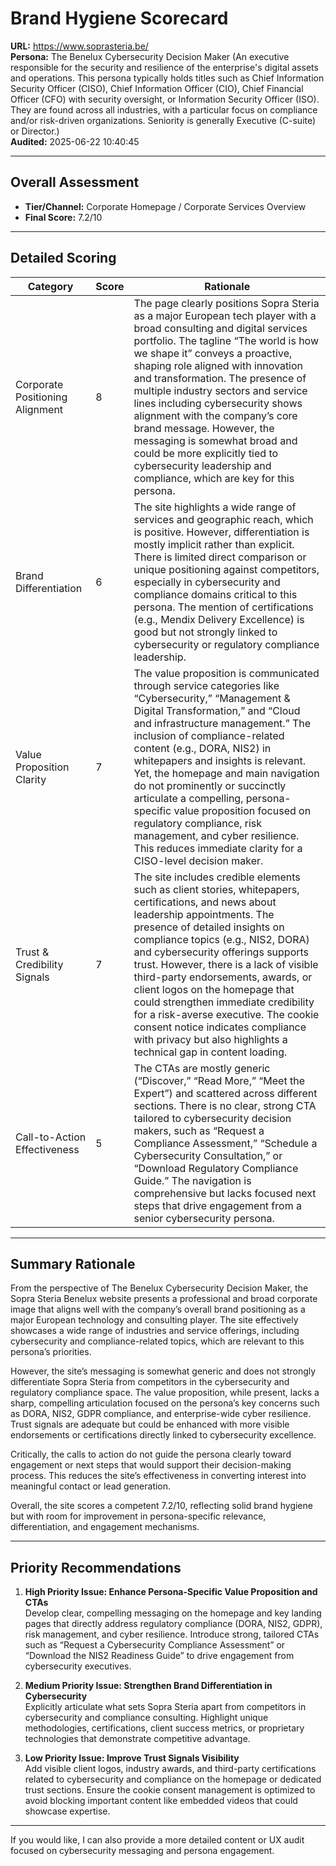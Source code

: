# Brand Hygiene Scorecard

**URL:** https://www.soprasteria.be/  
**Persona:** The Benelux Cybersecurity Decision Maker (An executive responsible for the security and resilience of the enterprise's digital assets and operations. This persona typically holds titles such as Chief Information Security Officer (CISO), Chief Information Officer (CIO), Chief Financial Officer (CFO) with security oversight, or Information Security Officer (ISO). They are found across all industries, with a particular focus on compliance and/or risk-driven organizations. Seniority is generally Executive (C-suite) or Director.)  
**Audited:** 2025-06-22 10:40:45

---

## Overall Assessment

- **Tier/Channel:** Corporate Homepage / Corporate Services Overview  
- **Final Score:** 7.2/10

---

## Detailed Scoring

| Category                     | Score | Rationale                                                                                                                             |
|------------------------------|-------|---------------------------------------------------------------------------------------------------------------------------------------|
| Corporate Positioning Alignment | 8     | The page clearly positions Sopra Steria as a major European tech player with a broad consulting and digital services portfolio. The tagline “The world is how we shape it” conveys a proactive, shaping role aligned with innovation and transformation. The presence of multiple industry sectors and service lines including cybersecurity shows alignment with the company’s core brand message. However, the messaging is somewhat broad and could be more explicitly tied to cybersecurity leadership and compliance, which are key for this persona. |
| Brand Differentiation          | 6     | The site highlights a wide range of services and geographic reach, which is positive. However, differentiation is mostly implicit rather than explicit. There is limited direct comparison or unique positioning against competitors, especially in cybersecurity and compliance domains critical to this persona. The mention of certifications (e.g., Mendix Delivery Excellence) is good but not strongly linked to cybersecurity or regulatory compliance leadership. |
| Value Proposition Clarity      | 7     | The value proposition is communicated through service categories like “Cybersecurity,” “Management & Digital Transformation,” and “Cloud and infrastructure management.” The inclusion of compliance-related content (e.g., DORA, NIS2) in whitepapers and insights is relevant. Yet, the homepage and main navigation do not prominently or succinctly articulate a compelling, persona-specific value proposition focused on regulatory compliance, risk management, and cyber resilience. This reduces immediate clarity for a CISO-level decision maker. |
| Trust & Credibility Signals    | 7     | The site includes credible elements such as client stories, whitepapers, certifications, and news about leadership appointments. The presence of detailed insights on compliance topics (e.g., NIS2, DORA) and cybersecurity offerings supports trust. However, there is a lack of visible third-party endorsements, awards, or client logos on the homepage that could strengthen immediate credibility for a risk-averse executive. The cookie consent notice indicates compliance with privacy but also highlights a technical gap in content loading. |
| Call-to-Action Effectiveness   | 5     | The CTAs are mostly generic (“Discover,” “Read More,” “Meet the Expert”) and scattered across different sections. There is no clear, strong CTA tailored to cybersecurity decision makers, such as “Request a Compliance Assessment,” “Schedule a Cybersecurity Consultation,” or “Download Regulatory Compliance Guide.” The navigation is comprehensive but lacks focused next steps that drive engagement from a senior cybersecurity persona. |

---

## Summary Rationale

From the perspective of The Benelux Cybersecurity Decision Maker, the Sopra Steria Benelux website presents a professional and broad corporate image that aligns well with the company’s overall brand positioning as a major European technology and consulting player. The site effectively showcases a wide range of industries and service offerings, including cybersecurity and compliance-related topics, which are relevant to this persona’s priorities.

However, the site’s messaging is somewhat generic and does not strongly differentiate Sopra Steria from competitors in the cybersecurity and regulatory compliance space. The value proposition, while present, lacks a sharp, compelling articulation focused on the persona’s key concerns such as DORA, NIS2, GDPR compliance, and enterprise-wide cyber resilience. Trust signals are adequate but could be enhanced with more visible endorsements or certifications directly linked to cybersecurity excellence.

Critically, the calls to action do not guide the persona clearly toward engagement or next steps that would support their decision-making process. This reduces the site’s effectiveness in converting interest into meaningful contact or lead generation.

Overall, the site scores a competent 7.2/10, reflecting solid brand hygiene but with room for improvement in persona-specific relevance, differentiation, and engagement mechanisms.

---

## Priority Recommendations

1. **High Priority Issue: Enhance Persona-Specific Value Proposition and CTAs**  
   Develop clear, compelling messaging on the homepage and key landing pages that directly address regulatory compliance (DORA, NIS2, GDPR), risk management, and cyber resilience. Introduce strong, tailored CTAs such as “Request a Cybersecurity Compliance Assessment” or “Download the NIS2 Readiness Guide” to drive engagement from cybersecurity executives.

2. **Medium Priority Issue: Strengthen Brand Differentiation in Cybersecurity**  
   Explicitly articulate what sets Sopra Steria apart from competitors in cybersecurity and compliance consulting. Highlight unique methodologies, certifications, client success metrics, or proprietary technologies that demonstrate competitive advantage.

3. **Low Priority Issue: Improve Trust Signals Visibility**  
   Add visible client logos, industry awards, and third-party certifications related to cybersecurity and compliance on the homepage or dedicated trust sections. Ensure the cookie consent management is optimized to avoid blocking important content like embedded videos that could showcase expertise.

---

If you would like, I can also provide a more detailed content or UX audit focused on cybersecurity messaging and persona engagement.